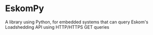 # EskomPy
A library using Python, for embedded systems that can query Eskom's Loadshedding API using HTTP/HTTPS GET queries
